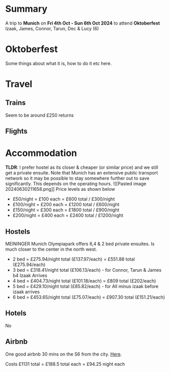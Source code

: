 # Summary
A trip to **Munich** on **Fri 4th Oct - Sun 6th Oct 2024** to attend **Oktoberfest**
Izaak, James, Connor, Tarun, Dec & Lucy (6)
# Oktoberfest
Some things about what it is, how to do it etc here.
# Travel
## Trains
Seem to be around £250 returns
## Flights

# Accommodation
**TLDR**: I prefer hostel as its closer & cheaper (or similar price) and we still get a private ensuite.
Note that Munich has an extensive public transport network so it may be possible to stay somewhere further out to save significantly. This depends on the operating hours.
![[Pasted image 20240630211658.png]]
Price levels as shown below
- £50/night = £100 each = £600 total / £300/night
- £100/night = £200 each = £1200 total / £600/night
- £150/night = £300 each = £1800 total / £900/night
- £200/night = £400 each = £2400 total / £1200/night
## Hostels
MEININGER Munich Olympiapark offers 6,4 & 2 bed private ensuites. Is much closer to the center in the north west.
- 2 bed = £275.94/night total (£137.97/each) = £551.88 total (£275.94/each)
- 3 bed = £318.41/night total (£106.13/each) - for Connor, Tarun & James b4 Izaak Arrives
- 4 bed = £404.73/night total (£101.18/each) = £809 total (£202/each)
- 5 bed = £429.10/night total (£85.82/each) - for All minus izaak before izaak arrives
- 6 bed = £453.65/night total (£75.07/each) = £907.30 total (£151.21/each)
## Hotels
No
## Airbnb
One good airbnb 30 mins on the S6 from the city. [Here](https://www.airbnb.co.uk/rooms/27308402?adults=6&location=Munich%2C%20Germany&search_mode=regular_search&check_in=2024-10-04&check_out=2024-10-06&source_impression_id=p3_1719778830_P31mhWKPtho6teQ9&previous_page_section_name=1001&federated_search_id=92153c4f-33fc-4d59-91df-b22a73225214). 

Costs £1131 total = £188.5 total each = £94.25 night each